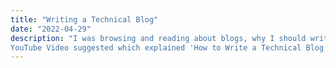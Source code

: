 ```yaml
---
title: "Writing a Technical Blog"
date: "2022-04-29"
description: "I was browsing and reading about blogs, why I should write them and How to write them, and got a 
YouTube Video suggested which explained 'How to Write a Technical Blog'. This blog will contain my thoughts."
---
```

